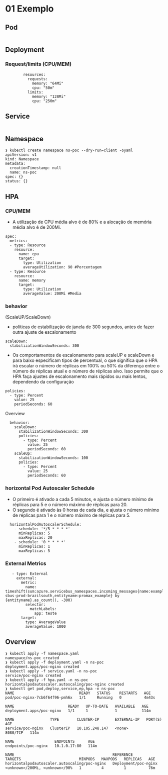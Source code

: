 # 01 Exemplo

## Pod
```

```


## Deployment

### Request/limits (CPU/MEM)
```
        resources:
          requests:
            memory: "64Mi"
            cpu: "50m"
          limits:
            memory: "128Mi"
            cpu: "250m"
```


## Service
```

```


## Namespace
```
❯ kubectl create namespace ns-poc --dry-run=client -oyaml
apiVersion: v1
kind: Namespace
metadata:
  creationTimestamp: null
  name: ns-poc
spec: {}
status: {}

```


## HPA

### CPU/MEM

- A utilização de CPU média alvo é de 80% e a alocação de memória média alvo é de 200Mi.

```
spec:
  metrics:
  - type: Resource
    resource:
      name: cpu
      target:
        type: Utilization
        averageUtilization: 90 #Porcentagem
  - type: Resource
    resource:
      name: memory
      target:
        type: Utilization
        averageValue: 200Mi #Media

```
### behavior 

(ScaleUP/ScaleDown)

- políticas de estabilização de janela de 300 segundos,  antes de fazer outra ajuste de escalonamento
```
scaleDown:
  stabilizationWindowSeconds: 300
```
- Os comportamentos de escalonamento para scaleUP e scaleDown e para baixo especificam tipos de percentual, o que significa que o HPA irá escalar o número de réplicas em 100% ou 50% da diferença entre o número de réplicas atual e o número de réplicas alvo. Isso permite que o HPA faça ajustes de escalonamento mais rápidos ou mais lentos, dependendo da configuração
```
policies:
  - type: Percent
    value: 25
    periodSeconds: 60
```
Overview
```
  behavior:
    scaleDown:
      stabilizationWindowSeconds: 300
      policies:
        - type: Percent
          value: 25
          periodSeconds: 60
    scaleUp:
      stabilizationWindowSeconds: 100
      policies:
        - type: Percent
          value: 25
          periodSeconds: 60

```

### horizontal Pod Autoscaler Schedule

- O primeiro é ativado a cada 5 minutos, e ajusta o número mínimo de réplicas para 5 e o número máximo de réplicas para 20.
- O segundo é ativado às 0 horas de cada dia, e ajusta o número mínimo de réplicas para 1 e o número máximo de réplicas para 5.

```
  horizontalPodAutoscalerSchedule:
    - schedule: '*/5 * * * *'
      minReplicas: 5
      maxReplicas: 20
    - schedule: '0 * * * *'
      minReplicas: 1
      maxReplicas: 5
```


### External Metrics

```
   - type: External
     external:
       metric:
         name: timeshift(sum:azure.servicebus_namespaces.incoming_messages{name:example-sbus-prod-brazilsouth,entityname:promax_example} by {entityname}.as_count(), -300)
         selector:
           matchLabels:
             app: teste
       target:
         type: AverageValue
         averageValue: 1000
```

## Overview

```
❯ kubectl apply -f namespace.yaml
namespace/ns-poc created
❯ kubectl apply -f deployment.yaml -n ns-poc
deployment.apps/poc-nginx created
❯ kubectl apply -f service.yaml -n ns-poc
service/poc-nginx created
❯ kubectl apply -f hpa.yaml -n ns-poc
horizontalpodautoscaler.autoscaling/poc-nginx created
❯ kubectl get pod,deploy,service,ep,hpa -n ns-poc
NAME                             READY   STATUS    RESTARTS   AGE
pod/poc-nginx-7cb6f64f96-pmh6x   1/1     Running   0          4m43s

NAME                        READY   UP-TO-DATE   AVAILABLE   AGE
deployment.apps/poc-nginx   1/1     1            1           114m

NAME                TYPE        CLUSTER-IP       EXTERNAL-IP   PORT(S)    AGE
service/poc-nginx   ClusterIP   10.105.248.147   <none>        8080/TCP   114m

NAME                  ENDPOINTS      AGE
endpoints/poc-nginx   10.1.0.17:80   114m

NAME                                            REFERENCE              TARGETS                          MINPODS   MAXPODS   REPLICAS   AGE
horizontalpodautoscaler.autoscaling/poc-nginx   Deployment/poc-nginx   <unknown>/200Mi, <unknown>/90%   1         4         1          76m
```
